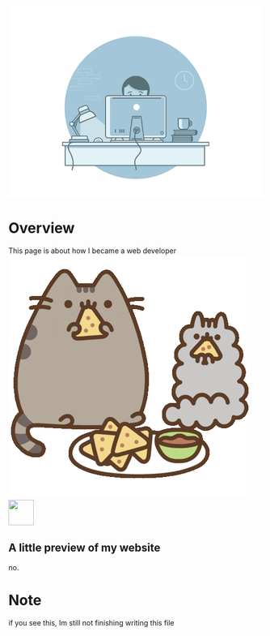 ![altered](./images/webDevLogo.jpg)

# Overview
This page is about how I became a web developer
![altered](./assets/gifs/eating.jpg)
<img alt="" src="" height="50" width="50" />

## A little preview of my website
no.

# Note
if you see this, Im still not finishing writing this file